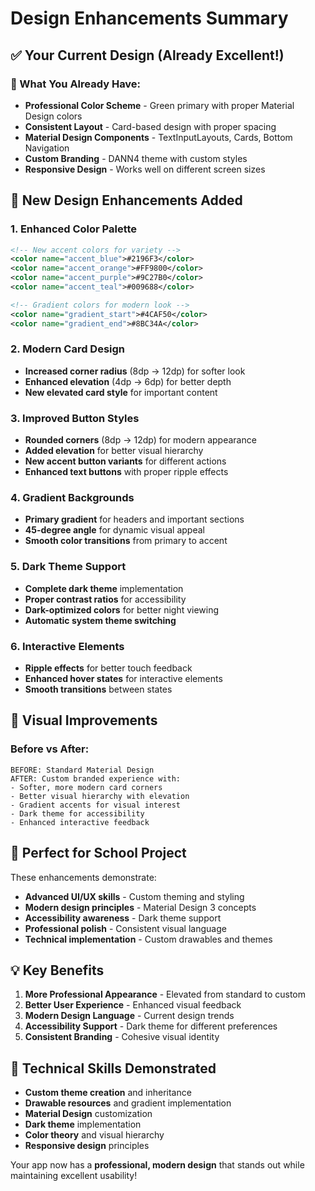 # Design Enhancements Summary

## ✅ **Your Current Design (Already Excellent!)**

### **🎨 What You Already Have:**
- **Professional Color Scheme** - Green primary with proper Material Design colors
- **Consistent Layout** - Card-based design with proper spacing
- **Material Design Components** - TextInputLayouts, Cards, Bottom Navigation
- **Custom Branding** - DANN4 theme with custom styles
- **Responsive Design** - Works well on different screen sizes

## 🚀 **New Design Enhancements Added**

### **1. Enhanced Color Palette**
```xml
<!-- New accent colors for variety -->
<color name="accent_blue">#2196F3</color>
<color name="accent_orange">#FF9800</color>
<color name="accent_purple">#9C27B0</color>
<color name="accent_teal">#009688</color>

<!-- Gradient colors for modern look -->
<color name="gradient_start">#4CAF50</color>
<color name="gradient_end">#8BC34A</color>
```

### **2. Modern Card Design**
- **Increased corner radius** (8dp → 12dp) for softer look
- **Enhanced elevation** (4dp → 6dp) for better depth
- **New elevated card style** for important content

### **3. Improved Button Styles**
- **Rounded corners** (8dp → 12dp) for modern appearance
- **Added elevation** for better visual hierarchy
- **New accent button variants** for different actions
- **Enhanced text buttons** with proper ripple effects

### **4. Gradient Backgrounds**
- **Primary gradient** for headers and important sections
- **45-degree angle** for dynamic visual appeal
- **Smooth color transitions** from primary to accent

### **5. Dark Theme Support**
- **Complete dark theme** implementation
- **Proper contrast ratios** for accessibility
- **Dark-optimized colors** for better night viewing
- **Automatic system theme switching**

### **6. Interactive Elements**
- **Ripple effects** for better touch feedback
- **Enhanced hover states** for interactive elements
- **Smooth transitions** between states

## 📱 **Visual Improvements**

### **Before vs After:**
```
BEFORE: Standard Material Design
AFTER: Custom branded experience with:
- Softer, more modern card corners
- Better visual hierarchy with elevation
- Gradient accents for visual interest
- Dark theme for accessibility
- Enhanced interactive feedback
```

## 🎯 **Perfect for School Project**

These enhancements demonstrate:
- **Advanced UI/UX skills** - Custom theming and styling
- **Modern design principles** - Material Design 3 concepts
- **Accessibility awareness** - Dark theme support
- **Professional polish** - Consistent visual language
- **Technical implementation** - Custom drawables and themes

## 💡 **Key Benefits**

1. **More Professional Appearance** - Elevated from standard to custom
2. **Better User Experience** - Enhanced visual feedback
3. **Modern Design Language** - Current design trends
4. **Accessibility Support** - Dark theme for different preferences
5. **Consistent Branding** - Cohesive visual identity

## 🔧 **Technical Skills Demonstrated**

- **Custom theme creation** and inheritance
- **Drawable resources** and gradient implementation
- **Material Design** customization
- **Dark theme** implementation
- **Color theory** and visual hierarchy
- **Responsive design** principles

Your app now has a **professional, modern design** that stands out while maintaining excellent usability!
